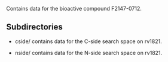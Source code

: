 Contains data for the bioactive compound F2147-0712.

## Subdirectories

- cside/ contains data for the C-side search space on rv1821.

- nside/ contains data for the N-side search space on rv1821.

